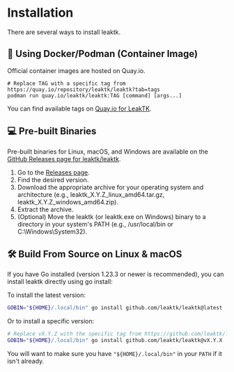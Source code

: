 # Installation

There are several ways to install leaktk.

## **🐳 Using Docker/Podman (Container Image)**

Official container images are hosted on Quay.io.

```
# Replace TAG with a specific tag from https://quay.io/repository/leaktk/leaktk?tab=tags
podman run quay.io/leaktk/leaktk:TAG [command] [args...]
```

You can find available tags on [Quay.io for LeakTK](https://quay.io/repository/leaktk/leaktk?tab=tags).

## **💻 Pre-built Binaries**

Pre-built binaries for Linux, macOS, and Windows are available on the [GitHub
Releases page for leaktk/leaktk](https://github.com/leaktk/leaktk/releases).

1. Go to the [Releases page](https://github.com/leaktk/leaktk/releases).
2. Find the desired version.
3. Download the appropriate archive for your operating system and architecture
   (e.g., leaktk\_X.Y.Z\_linux\_amd64.tar.gz,
   leaktk\_X.Y.Z\_windows\_amd64.zip).
4. Extract the archive.
5. (Optional) Move the leaktk (or leaktk.exe on Windows) binary to a directory
   in your system's PATH (e.g., /usr/local/bin or C:\\Windows\\System32).

## **🛠️ Build From Source on Linux & macOS**

If you have Go installed (version 1.23.3 or newer is recommended), you can install leaktk directly using go install:

To install the latest version:

```sh
GOBIN="${HOME}/.local/bin" go install github.com/leaktk/leaktk@latest
```

Or to install a specific version:

```sh
# Replace vX.Y.Z with the specific tag from https://github.com/leaktk/leaktk/releases
GOBIN="${HOME}/.local/bin" go install github.com/leaktk/leaktk@vX.Y.X
```

You will want to make sure you have `"${HOME}/.local/bin"` in your `PATH` if it
isn't already.
